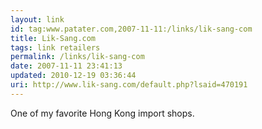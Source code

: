 ```yaml
---
layout: link
id: tag:www.patater.com,2007-11-11:/links/lik-sang-com
title: Lik-Sang.com
tags: link retailers
permalink: /links/lik-sang-com
date: 2007-11-11 23:41:13
updated: 2010-12-19 03:36:44
uri: http://www.lik-sang.com/default.php?lsaid=470191
---
```

One of my favorite Hong Kong import shops.
